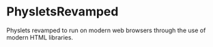 # PhysletsRevamped
Physlets revamped to run on modern web browsers through the use of modern HTML libraries.
